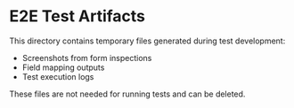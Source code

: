 # E2E Test Artifacts

This directory contains temporary files generated during test development:
- Screenshots from form inspections
- Field mapping outputs
- Test execution logs

These files are not needed for running tests and can be deleted.
